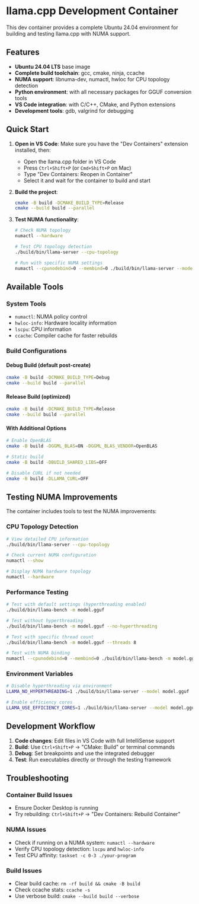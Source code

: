 # llama.cpp Development Container

This dev container provides a complete Ubuntu 24.04 environment for building and testing llama.cpp with NUMA support.

## Features

- **Ubuntu 24.04 LTS** base image
- **Complete build toolchain**: gcc, cmake, ninja, ccache
- **NUMA support**: libnuma-dev, numactl, hwloc for CPU topology detection
- **Python environment**: with all necessary packages for GGUF conversion tools
- **VS Code integration**: with C/C++, CMake, and Python extensions
- **Development tools**: gdb, valgrind for debugging

## Quick Start

1. **Open in VS Code**: Make sure you have the "Dev Containers" extension installed, then:
   - Open the llama.cpp folder in VS Code
   - Press `Ctrl+Shift+P` (or `Cmd+Shift+P` on Mac)
   - Type "Dev Containers: Reopen in Container"
   - Select it and wait for the container to build and start

2. **Build the project**:
   ```bash
   cmake -B build -DCMAKE_BUILD_TYPE=Release
   cmake --build build --parallel
   ```

3. **Test NUMA functionality**:
   ```bash
   # Check NUMA topology
   numactl --hardware
   
   # Test CPU topology detection
   ./build/bin/llama-server --cpu-topology
   
   # Run with specific NUMA settings
   numactl --cpunodebind=0 --membind=0 ./build/bin/llama-server --model path/to/model.gguf
   ```

## Available Tools

### System Tools
- `numactl`: NUMA policy control
- `hwloc-info`: Hardware locality information
- `lscpu`: CPU information
- `ccache`: Compiler cache for faster rebuilds

### Build Configurations

#### Debug Build (default post-create)
```bash
cmake -B build -DCMAKE_BUILD_TYPE=Debug
cmake --build build --parallel
```

#### Release Build (optimized)
```bash
cmake -B build -DCMAKE_BUILD_TYPE=Release
cmake --build build --parallel
```

#### With Additional Options
```bash
# Enable OpenBLAS
cmake -B build -DGGML_BLAS=ON -DGGML_BLAS_VENDOR=OpenBLAS

# Static build
cmake -B build -DBUILD_SHARED_LIBS=OFF

# Disable CURL if not needed
cmake -B build -DLLAMA_CURL=OFF
```

## Testing NUMA Improvements

The container includes tools to test the NUMA improvements:

### CPU Topology Detection
```bash
# View detailed CPU information
./build/bin/llama-server --cpu-topology

# Check current NUMA configuration
numactl --show

# Display NUMA hardware topology
numactl --hardware
```

### Performance Testing
```bash
# Test with default settings (hyperthreading enabled)
./build/bin/llama-bench -m model.gguf

# Test without hyperthreading
./build/bin/llama-bench -m model.gguf --no-hyperthreading

# Test with specific thread count
./build/bin/llama-bench -m model.gguf --threads 8

# Test with NUMA binding
numactl --cpunodebind=0 --membind=0 ./build/bin/llama-bench -m model.gguf
```

### Environment Variables
```bash
# Disable hyperthreading via environment
LLAMA_NO_HYPERTHREADING=1 ./build/bin/llama-server --model model.gguf

# Enable efficiency cores
LLAMA_USE_EFFICIENCY_CORES=1 ./build/bin/llama-server --model model.gguf
```

## Development Workflow

1. **Code changes**: Edit files in VS Code with full IntelliSense support
2. **Build**: Use `Ctrl+Shift+P` → "CMake: Build" or terminal commands
3. **Debug**: Set breakpoints and use the integrated debugger
4. **Test**: Run executables directly or through the testing framework

## Troubleshooting

### Container Build Issues
- Ensure Docker Desktop is running
- Try rebuilding: `Ctrl+Shift+P` → "Dev Containers: Rebuild Container"

### NUMA Issues
- Check if running on a NUMA system: `numactl --hardware`
- Verify CPU topology detection: `lscpu` and `hwloc-info`
- Test CPU affinity: `taskset -c 0-3 ./your-program`

### Build Issues
- Clear build cache: `rm -rf build && cmake -B build`
- Check ccache stats: `ccache -s`
- Use verbose build: `cmake --build build --verbose`
